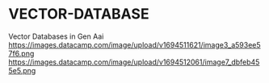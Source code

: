 # VECTOR-DATABASE
Vector Databases in Gen Aai
https://images.datacamp.com/image/upload/v1694511621/image3_a593ee57f6.png
https://images.datacamp.com/image/upload/v1694512061/image7_dbfeb455e5.png
